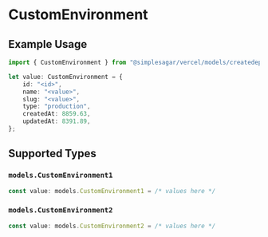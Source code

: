 # CustomEnvironment

## Example Usage

```typescript
import { CustomEnvironment } from "@simplesagar/vercel/models/createdeploymentop.js";

let value: CustomEnvironment = {
    id: "<id>",
    name: "<value>",
    slug: "<value>",
    type: "production",
    createdAt: 8859.63,
    updatedAt: 8391.89,
};
```

## Supported Types

### `models.CustomEnvironment1`

```typescript
const value: models.CustomEnvironment1 = /* values here */
```

### `models.CustomEnvironment2`

```typescript
const value: models.CustomEnvironment2 = /* values here */
```

